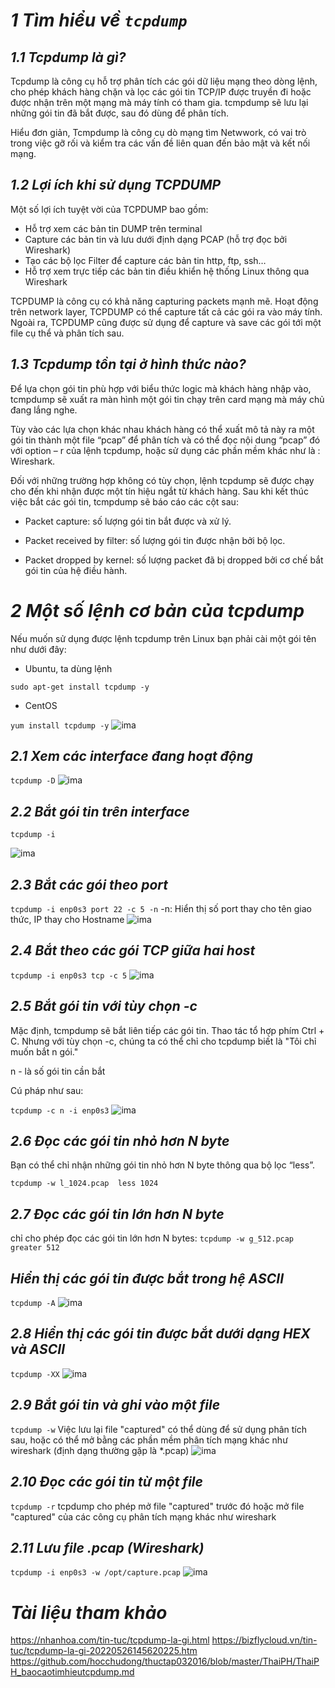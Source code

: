 # ***1 Tìm hiểu về `tcpdump`***
## ***1.1 Tcpdump là gì?***
Tcpdump là công cụ hỗ trợ phân tích các gói dữ liệu mạng theo dòng lệnh, cho phép khách hàng chặn và lọc các gói tin TCP/IP được truyền đi hoặc được nhận trên một mạng mà máy tính có tham gia. tcmpdump sẽ lưu lại những gói tin đã bắt được, sau đó dùng để phân tích.

Hiểu đơn giản, Tcmpdump là công cụ dò mạng tìm Netwwork,  có vai trò trong việc gỡ rối và kiểm tra các vấn đề liên quan đến bảo mật và kết nối mạng.
## ***1.2 Lợi ích khi sử dụng TCPDUMP***
Một số lợi ích tuyệt vời của TCPDUMP bao gồm:

- Hỗ trợ xem các bản tin DUMP trên terminal
- Capture các bản tin và lưu dưới định dạng PCAP (hỗ trợ đọc bởi Wireshark)
- Tạo các bộ lọc Filter để capture các bản tin http, ftp, ssh…
- Hỗ trợ xem trực tiếp các bản tin điều khiển hệ thống Linux thông qua Wireshark


TCPDUMP là công cụ có khả năng capturing packets mạnh mẽ. Hoạt động trên network layer, TCPDUMP có thể capture tất cả các gói ra vào máy tính. Ngoài ra, TCPDUMP cũng được sử dụng để capture và save các gói tới một file cụ thể và phân tích sau.
## ***1.3 Tcpdump tồn tại ở hình thức nào?***
Để lựa chọn gói tin phù hợp với biểu thức logic mà khách hàng nhập vào, tcmpdump sẽ xuất ra màn hình một gói tin chạy trên card mạng mà máy chủ đang lắng nghe.  

Tùy vào các lựa chọn khác nhau khách hàng có thể xuất mô tả này ra một gói tin thành một file “pcap” để phân tích và có thể đọc nội dung “pcap” đó với option – r của lệnh tcpdump, hoặc sử dụng các phần mềm khác như là : Wireshark.

Đối với những trường hợp không có tùy chọn, lệnh tcpdump sẽ được chạy cho đến khi nhận được một tín hiệu ngắt từ khách hàng. Sau khi kết thúc việc bắt các gói tin, tcmpdump sẽ báo cáo các cột sau:

- Packet capture: số lượng gói tin bắt được và xử lý.

- Packet received by filter: số lượng gói tin được nhận bởi bộ lọc.

- Packet dropped by kernel: số lượng packet đã bị dropped bởi cơ chế bắt gói tin của hệ điều hành.
# ***2 Một số lệnh cơ bản của tcpdump***

Nếu muốn sử dụng được lệnh tcpdump trên Linux bạn phải cài một gói tên như dưới đây: 

- Ubuntu, ta dùng lệnh

`sudo apt-get install tcpdump -y`

- CentOS

`yum install tcpdump -y`
![ima](../IMG/23.png)

## ***2.1 Xem các interface đang hoạt động***
`tcpdump -D`
![ima](../IMG/24.png)

## ***2.2 Bắt gói tin trên interface***

`tcpdump -i`

![ima](../IMG/25.png)
 ## ***2.3 Bắt các gói theo port***
 `tcpdump -i enp0s3 port 22 -c 5 -n`
 -n: Hiển thị số port thay cho tên giao thức, IP thay cho Hostname
 ![ima](../IMG/26.png)

## ***2.4 Bắt theo các gói TCP giữa hai host***

`tcpdump -i enp0s3 tcp -c 5`
 ![ima](../IMG/27.png)

 ## ***2.5 Bắt gói tin với tùy chọn -c***
 Mặc định, tcmpdump sẽ bắt liên tiếp các gói tin. Thao tác tổ hợp phím Ctrl + C. Nhưng với tùy chọn -c, chúng ta có thể chỉ cho tcpdump biết là "Tôi chỉ muốn bắt n gói."

n - là số gói tin cần bắt

 Cú pháp như sau:

`tcpdump -c n -i enp0s3`
 ![ima](../IMG/28.png)
 ## ***2.6 Đọc các gói tin nhỏ hơn N byte***
 Bạn có thể chỉ nhận những gói tin nhỏ hơn N byte thông qua bộ lọc “less”.

`tcpdump -w l_1024.pcap  less 1024`


## ***2.7 Đọc các gói tin lớn hơn N byte***
 chỉ cho phép đọc các gói tin lớn hơn N bytes: `tcpdump -w g_512.pcap greater 512`

 ## ***Hiển thị các gói tin được bắt trong hệ ASCII***
  `tcpdump -A`
   ![ima](../IMG/29.png)
 ## ***2.8 Hiển thị các gói tin được bắt dưới dạng HEX và ASCII*** 
 `tcpdump -XX`
    ![ima](../IMG/30.png)

## ***2.9 Bắt gói tin và ghi vào một file***
 `tcpdump -w`
Việc lưu lại file "captured" có thể dùng để sử dụng phân tích sau, hoặc có thể mở bằng các phần mềm phân tích mạng khác như wireshark (định dạng thường gặp là *.pcap)
    ![ima](../IMG/32.png)

## ***2.10 Đọc các gói tin từ một file***
 `tcpdump -r`
tcpdump cho phép mở file "captured" trước đó hoặc mở file "captured" của các công cụ phân tích mạng khác như wireshark
## ***2.11 Lưu file .pcap (Wireshark)***

`tcpdump -i enp0s3 -w /opt/capture.pcap`
    ![ima](../IMG/34.png)


# ***Tài liệu tham khảo***
<https://nhanhoa.com/tin-tuc/tcpdump-la-gi.html>
<https://bizflycloud.vn/tin-tuc/tcpdump-la-gi-20220526145620225.htm>
<https://github.com/hocchudong/thuctap032016/blob/master/ThaiPH/ThaiPH_baocaotimhieutcpdump.md>





